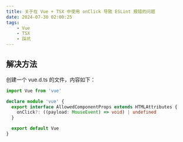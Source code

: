 ```yaml
---
title: 关于在 Vue + TSX 中使用 onClick 导致 ESLint 报错的问题
date: 2024-07-30 02:00:25
tags:
    - Vue
    - TSX
    - 踩坑
---
```


## 解决方法

创建一个 vue.d.ts 的文件，内容如下：

```typescript
import Vue from 'vue'

declare module 'vue' {
  export interface AllowedComponentProps extends HTMLAttributes {
    onClick?: ((payload: MouseEvent) => void) | undefined
  }

  export default Vue
}
```
